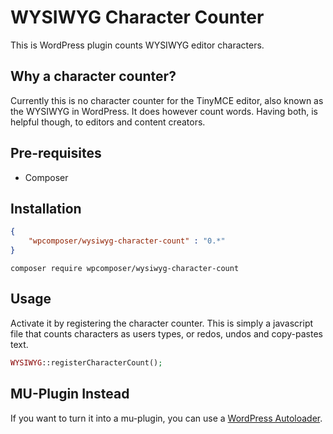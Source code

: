 # WYSIWYG Character Counter

This is WordPress plugin counts WYSIWYG editor characters.

## Why a character counter?

Currently this is no character counter for the TinyMCE editor,
also known as the WYSIWYG in WordPress. It does however count
words. Having both, is helpful though, to editors and content
creators.

## Pre-requisites

* Composer

## Installation

```json
{
    "wpcomposer/wysiwyg-character-count" : "0.*"
}
```

```
composer require wpcomposer/wysiwyg-character-count
```

## Usage

Activate it by registering the character counter. This is simply
a javascript file that counts characters as users types, or
redos, undos and copy-pastes text.

```php
WYSIWYG::registerCharacterCount();
```

## MU-Plugin Instead

If you want to turn it into a mu-plugin,
you can use a [WordPress Autoloader](https://github.com/ruslankhh/wp-mu-autoloader).